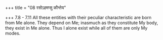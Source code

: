 +++
title = "08 रसोऽहमप्सु कौन्तेय"

+++
7.8 - 7.11 All these entities with their peculiar characteristic are
born from Me alone. They depend on Me; inasmuch as they constitute My
body, they exist in Me alone. Thus I alone exist while all of them are
only My modes.
